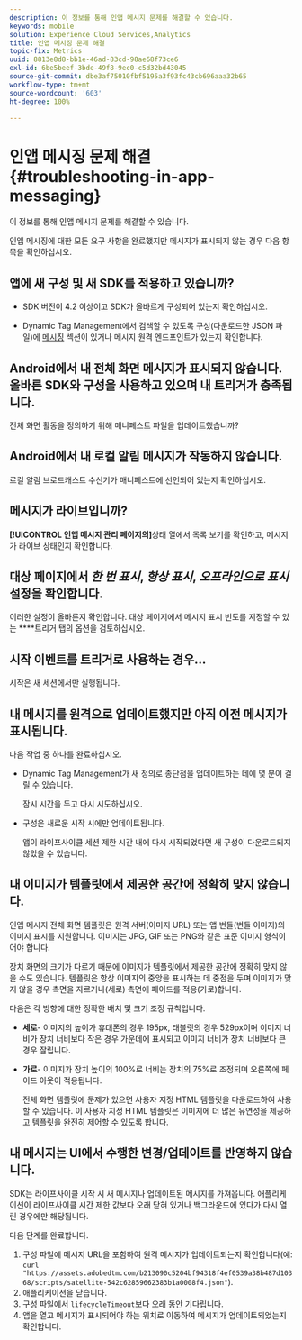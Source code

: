 ```yaml
---
description: 이 정보를 통해 인앱 메시지 문제를 해결할 수 있습니다.
keywords: mobile
solution: Experience Cloud Services,Analytics
title: 인앱 메시징 문제 해결
topic-fix: Metrics
uuid: 8813e8d8-bb1e-46ad-83cd-98ae68f73ce6
exl-id: 6be5beef-3bde-49f8-9ec0-c5d32bd43045
source-git-commit: dbe3af75010fbf5195a3f93fc43cb696aaa32b65
workflow-type: tm+mt
source-wordcount: '603'
ht-degree: 100%

---
```


# 인앱 메시징 문제 해결{#troubleshooting-in-app-messaging}

이 정보를 통해 인앱 메시지 문제를 해결할 수 있습니다.

인앱 메시징에 대한 모든 요구 사항을 완료했지만 메시지가 표시되지 않는 경우 다음 항목을 확인하십시오.

## 앱에 새 구성 및 새 SDK를 적용하고 있습니까?

* SDK 버전이 4.2 이상이고 SDK가 올바르게 구성되어 있는지 확인하십시오.

* Dynamic Tag Management에서 검색할 수 있도록 구성(다운로드한 JSON 파일)에 [메시징](/help/using/in-app-messaging/in-app-messaging.md) 섹션이 있거나 메시지 원격 엔드포인트가 있는지 확인합니다.

## Android에서 내 전체 화면 메시지가 표시되지 않습니다. 올바른 SDK와 구성을 사용하고 있으며 내 트리거가 충족됩니다.

전체 화면 활동을 정의하기 위해 매니페스트 파일을 업데이트했습니까? 

## Android에서 내 로컬 알림 메시지가 작동하지 않습니다.

로컬 알림 브로드캐스트 수신기가 매니페스트에 선언되어 있는지 확인하십시오.

## 메시지가 라이브입니까?

**[!UICONTROL 인앱 메시지 관리 페이지의]**&#x200B;상태 열에서 목록 보기를 확인하고, 메시지가 라이브 상태인지 확인합니다.

## 대상 페이지에서 *한 번 표시*, *항상 표시*, *오프라인으로 표시* 설정을 확인합니다.

이러한 설정이 올바른지 확인합니다. 대상 페이지에서 메시지 표시 빈도를 지정할 수 있는 ****&#x200B;트리거 탭의 옵션을 검토하십시오.

## 시작 이벤트를 트리거로 사용하는 경우...

시작은 새 세션에서만 실행됩니다.

## 내 메시지를 원격으로 업데이트했지만 아직 이전 메시지가 표시됩니다.

다음 작업 중 하나를 완료하십시오.

* Dynamic Tag Management가 새 정의로 종단점을 업데이트하는 데에 몇 분이 걸릴 수 있습니다.

   잠시 시간을 두고 다시 시도하십시오.

* 구성은 새로운 시작 시에만 업데이트됩니다.

   앱이 라이프사이클 세션 제한 시간 내에 다시 시작되었다면 새 구성이 다운로드되지 않았을 수 있습니다.

## 내 이미지가 템플릿에서 제공한 공간에 정확히 맞지 않습니다.

인앱 메시지 전체 화면 템플릿은 원격 서버(이미지 URL) 또는 앱 번들(번들 이미지)의 이미지 표시를 지원합니다. 이미지는 JPG, GIF 또는 PNG와 같은 표준 이미지 형식이어야 합니다.

장치 화면의 크기가 다르기 때문에 이미지가 템플릿에서 제공한 공간에 정확히 맞지 않을 수도 있습니다. 템플릿은 항상 이미지의 중앙을 표시하는 데 중점을 두며 이미지가 맞지 않을 경우 측면을 자르거나(세로) 측면에 페이드를 적용(가로)합니다.

다음은 각 방향에 대한 정확한 배치 및 크기 조정 규칙입니다.

* **세로**- 이미지의 높이가 휴대폰의 경우 195px, 태블릿의 경우 529px이며 이미지 너비가 장치 너비보다 작은 경우 가운데에 표시되고 이미지 너비가 장치 너비보다 큰 경우 잘립니다.

* **가로**- 이미지가 장치 높이의 100%로 너비는 장치의 75%로 조정되며 오른쪽에 페이드 아웃이 적용됩니다.

   전체 화면 템플릿에 문제가 있으면 사용자 지정 HTML 템플릿을 다운로드하여 사용할 수 있습니다. 이 사용자 지정 HTML 템플릿은 이미지에 더 많은 유연성을 제공하고 템플릿을 완전히 제어할 수 있도록 합니다.

## 내 메시지는 UI에서 수행한 변경/업데이트를 반영하지 않습니다.

SDK는 라이프사이클 시작 시 새 메시지나 업데이트된 메시지를 가져옵니다. 애플리케이션이 라이프사이클 시간 제한 값보다 오래 닫혀 있거나 백그라운드에 있다가 다시 열린 경우에만 해당됩니다.

다음 단계를 완료합니다.

1. 구성 파일에 메시지 URL을 포함하여 원격 메시지가 업데이트되는지 확인합니다(예: `curl "https://assets.adobedtm.com/b213090c5204bf94318f4ef0539a38b487d10368/scripts/satellite-542c62859662383b1a0008f4.json"`).
1. 애플리케이션을 닫습니다.
1. 구성 파일에서 `lifecycleTimeout`보다 오래 동안 기다립니다.
1. 앱을 열고 메시지가 표시되어야 하는 위치로 이동하여 메시지가 업데이트되었는지 확인합니다.
